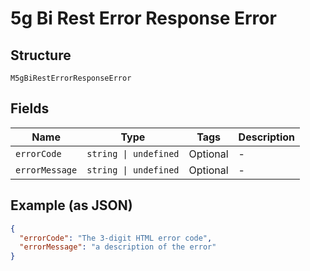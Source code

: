
# 5g Bi Rest Error Response Error

## Structure

`M5gBiRestErrorResponseError`

## Fields

| Name | Type | Tags | Description |
|  --- | --- | --- | --- |
| `errorCode` | `string \| undefined` | Optional | - |
| `errorMessage` | `string \| undefined` | Optional | - |

## Example (as JSON)

```json
{
  "errorCode": "The 3-digit HTML error code",
  "errorMessage": "a description of the error"
}
```

